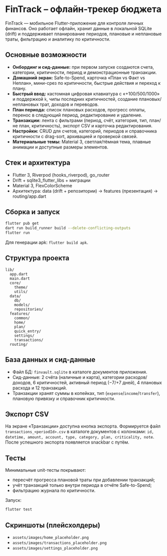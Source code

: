 # FinTrack – офлайн-трекер бюджета

FinTrack — мобильное Flutter-приложение для контроля личных финансов. Оно работает офлайн, хранит данные в локальной SQLite (drift) и поддерживает планирование периодов, плановые и неплановые траты, фильтрацию и аналитику по критичности.

## Основные возможности

- **Онбординг и сид-данные:** при первом запуске создаются счета, категории, критичности, период и демонстрационные транзакции.
- **Домашний экран:** Safe-to-Spend, карточка «План vs Факт vs Неплан», мини-срез по критичности, быстрые действия и переход к плану.
- **Быстрый ввод:** кастомная цифровая клавиатура с «+100/500/1000» и поддержкой `k`, чипы последних критичностей, создание плановых/неплановых трат, доходов и переводов.
- **План периода:** список плановых расходов, прогресс оплаты, перенос в следующий период, редактирование и удаление.
- **Транзакции:** лента с фильтрами (период, счёт, категория, тип, план/не план, критичность), экспорт CSV и карточка редактирования.
- **Настройки:** CRUD для счетов, категорий, периодов и справочника критичности с drag-sort, архивацией и проверкой связей.
- **Материальные темы:** Material 3, светлая/тёмная тема, плавные анимации и доступные размеры элементов.

## Стек и архитектура

- Flutter 3, Riverpod (hooks_riverpod), go_router
- Drift + sqlite3_flutter_libs + миграции
- Material 3, FlexColorScheme
- Архитектура: data (drift + репозитории) → features (презентация) → routing/app.dart

## Сборка и запуск

```bash
flutter pub get
dart run build_runner build --delete-conflicting-outputs
flutter run
```

Для генерации apk: `flutter build apk`.

## Структура проекта

```
lib/
  app.dart
  main.dart
  core/
    theme/
    utils/
  data/
    db/
    models/
    repositories/
  features/
    common/
    home/
    plan/
    quick_entry/
    settings/
    transactions/
  routing/
```

## База данных и сид-данные

- Файл БД: `finvault.sqlite` в каталоге документов приложения.
- Сид-данные: 2 счёта (наличные и карта), категории расходов/доходов, 6 критичностей, активный период (−7/+7 дней), 4 плановых расхода и 12 транзакций.
- Транзакции хранят суммы в копейках, тип (`expense`/`income`/`transfer`), плановую привязку и справочник критичности.

## Экспорт CSV

На экране «Транзакции» доступна кнопка экспорта. Формируется файл `transactions_<periodId>.csv` в каталоге документов с колонками: `id, datetime, amount, account, type, category, plan, criticality, note`. После успешного экспорта появляется snackbar с путём.

## Тесты

Минимальные unit-тесты покрывают:

- пересчёт прогресса плановой траты при добавлении транзакций;
- учёт транзакций только внутри периода в отчёте Safe-to-Spend;
- фильтрацию журнала по критичности.

Запуск:

```bash
flutter test
```

## Скриншоты (плейсхолдеры)

- `assets/images/home_placeholder.png`
- `assets/images/transactions_placeholder.png`
- `assets/images/settings_placeholder.png`
